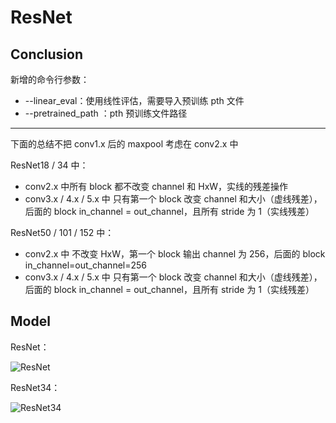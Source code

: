 # ResNet

## Conclusion

新增的命令行参数：
 
 - --linear_eval：使用线性评估，需要导入预训练 pth 文件
 - --pretrained_path <path>：pth 预训练文件路径

---

下面的总结不把 conv1.x 后的 maxpool 考虑在 conv2.x 中

ResNet18 / 34  中：

- conv2.x 中所有 block 都不改变 channel 和 HxW，实线的残差操作
- conv3.x / 4.x / 5.x 中 只有第一个 block 改变 channel 和大小（虚线残差），后面的 block in_channel = out_channel，且所有 stride 为 1（实线残差）

ResNet50 / 101 / 152  中：

- conv2.x 中 不改变 HxW，第一个 block 输出 channel 为 256，后面的 block in_channel=out_channel=256
- conv3.x / 4.x / 5.x 中 只有第一个 block 改变 channel 和大小（虚线残差），后面的 block in_channel = out_channel，且所有 stride 为 1（实线残差）


## Model

ResNet：

![ResNet](https://cdn.jsdelivr.net/gh/hucorz/image-processing-by-dl/img/classification/ResNet.png)

ResNet34：

![ResNet34](https://cdn.jsdelivr.net/gh/hucorz/image-processing-by-dl/img/classification/ResNet34.png)